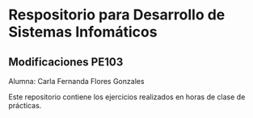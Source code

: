 # Respositorio para Desarrollo de Sistemas Infomáticos

## Modificaciones PE103
 Alumna: Carla Fernanda Flores Gonzales

Este repositorio contiene los ejercicios realizados en horas de clase de prácticas.
